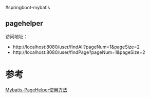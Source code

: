 #springboot-mybatis

## pagehelper
访问地址：
* http://localhost:8080/user/findAll?pageNum=1&pageSize=2
* http://localhost:8080/user/findPage?pageNum=1&pageSize=2

# 参考
[Mybatis-PageHelper使用方法](https://github.com/pagehelper/Mybatis-PageHelper/blob/master/wikis/zh/HowToUse.md)<br/>